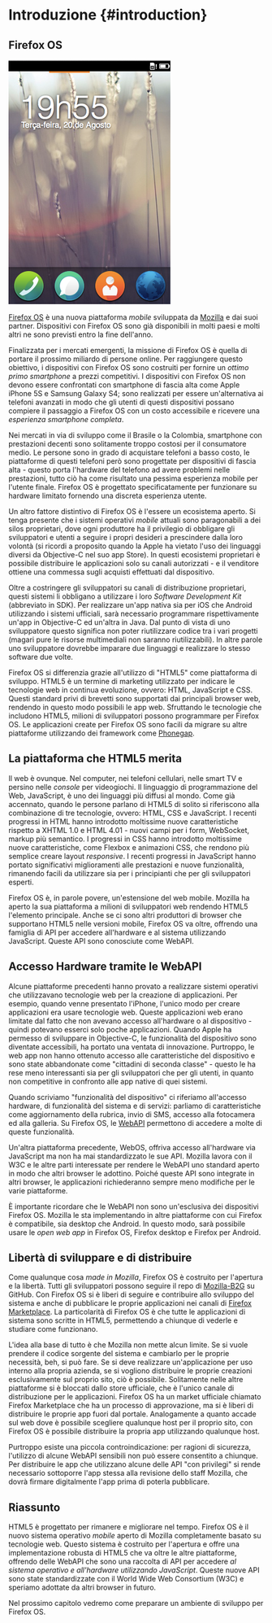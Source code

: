 # Introduzione {#introduction}

## Firefox OS

![Firefox OS](images/originals/firefox_os_simulator.png)

[Firefox OS][1] è una nuova piattaforma *mobile* sviluppata da [Mozilla][2] e dai suoi partner. Dispositivi con Firefox OS sono già disponibili in molti paesi e molti altri ne sono previsti entro la fine dell'anno.

Finalizzata per i mercati emergenti, la missione di Firefox OS è quella di portare il prossimo miliardo di persone online. Per raggiungere questo obiettivo, i dispositivi con Firefox OS sono costruiti per fornire un *ottimo primo smartphone* a prezzi competitivi. I dispositivi con Firefox OS non devono essere confrontati con smartphone di fascia alta come Apple iPhone 5S e Samsung Galaxy S4; sono realizzati per essere un'alternativa ai telefoni avanzati in modo che gli utenti di questi dispositivi possano compiere il passaggio a Firefox OS con un costo accessibile e ricevere una *esperienza smartphone completa*.

Nei mercati in via di sviluppo come il Brasile o la Colombia, smartphone con prestazioni decenti sono solitamente troppo costosi per il consumatore medio. Le persone sono in grado di acquistare telefoni a basso costo, le piattaforme di questi telefoni però sono progettate per dispositivi di fascia alta - questo porta l'hardware del telefono ad avere problemi nelle prestazioni, tutto ciò ha come risultato una pessima esperienza mobile per l'utente finale. Firefox OS è progettato specificatamente per funzionare su hardware limitato fornendo una discreta esperienza utente. 

Un altro fattore distintivo di Firefox OS è l'essere un ecosistema aperto. Si tenga presente che i sistemi operativi *mobile* attuali sono paragonabili a dei silos proprietari, dove ogni produttore ha il privilegio di obbligare gli sviluppatori e utenti a seguire i propri desideri a prescindere dalla loro volontà (si ricordi a proposito quando la Apple ha vietato l'uso dei linguaggi diversi da Objective-C nel suo app Store). In questi ecosistemi proprietari è possibile distribuire le applicazioni solo su canali autorizzati - e il venditore ottiene una commessa sugli acquisti effettuati dal dispositivo.

Oltre a costringere gli sviluppatori su canali di distribuzione proprietari, questi sistemi li obbligano a utilizzare i loro *Software Development Kit* (abbreviato in SDK). Per realizzare un'app nativa sia per iOS che Android utilizzando i sistemi ufficiali, sarà necessario programmare rispettivamente un'app in Objective-C ed un'altra in Java. Dal punto di vista di uno sviluppatore questo significa non poter riutilizzare codice tra i vari progetti (magari pure le risorse multimediali non saranno riutilizzabili). In altre parole uno sviluppatore dovrebbe imparare due linguaggi e realizzare lo stesso software due volte. 

Firefox OS si differenzia grazie all'utilizzo di "HTML5" come piattaforma di sviluppo. HTML5 è un termine di marketing utilizzato per indicare le tecnologie web in continua evoluzione, ovvero: HTML, JavaScript e CSS. Questi standard privi di brevetti sono supportati dai principali browser web, rendendo in questo modo possibili le app web. Sfruttando le tecnologie che includono HTML5, milioni di sviluppatori possono programmare per Firefox OS. Le applicazioni create per Firefox OS sono facili da migrare su altre piattaforme utilizzando dei framework come [Phonegap][3].

## La piattaforma che HTML5 merita

Il web è ovunque. Nel computer, nei telefoni cellulari, nelle smart TV e persino nelle *console* per videogiochi. Il linguaggio di programmazione del Web, JavaScript, è uno dei linguaggi più diffusi al mondo. Come già accennato, quando le persone parlano di HTML5 di solito si riferiscono alla combinazione di tre tecnologie, ovvero: HTML, CSS e JavaScript. I recenti progressi in HTML hanno introdotto moltissime nuove caratteristiche rispetto a XHTML 1.0 e HTML 4.01 - nuovi campi per i form, WebSocket, markup più semantico. I progressi in CSS hanno introdotto moltissime nuove caratteristiche, come Flexbox e animazioni CSS, che rendono più semplice creare layout *responsive*. I recenti progressi in JavaScript hanno portato significativi miglioramenti alle prestazioni e nuove funzionalità, rimanendo facili da utilizzare sia per i principianti che per gli sviluppatori esperti.

Firefox OS è, in parole povere, un'estensione del web mobile. Mozilla ha aperto la sua piattaforma a milioni di sviluppatori web rendendo HTML5 l'elemento principale. Anche se ci sono altri produttori di browser che supportano HTML5 nelle versioni mobile, Firefox OS va oltre, offrendo una famiglia di API per accedere all'hardware e al sistema utilizzando JavaScript. Queste API sono conosciute come WebAPI.

## Accesso Hardware tramite le WebAPI

Alcune piattaforme precedenti hanno provato a realizzare sistemi operativi che utilizzavano tecnologie web per la creazione di applicazioni. Per esempio, quando venne presentato l'iPhone, l'unico modo per creare applicazioni era usare tecnologie web. Queste applicazioni web erano limitate dal fatto che non avevano accesso all'hardware o al dispositivo - quindi potevano esserci solo poche applicazioni. Quando Apple ha permesso di sviluppare in Objective-C, le funzionalità del dispositivo sono diventate accessibili, ha portato una ventata di innovazione. Purtroppo, le web app non hanno ottenuto accesso alle caratteristiche del dispositivo e sono state abbandonate come "cittadini di seconda classe" - questo le ha rese meno interessanti sia per gli sviluppatori che per gli utenti, in quanto non competitive in confronto alle app native di quei sistemi.

Quando scriviamo "funzionalità del dispositivo" ci riferiamo all'accesso hardware, di funzionalità del sistema e di servizi: parliamo di caratteristiche come aggiornamento della rubrica, invio di SMS, accesso alla fotocamera ed alla galleria. Su Firefox OS, le [WebAPI][4] permettono di accedere a molte di queste funzionalità. 

Un'altra piattaforma precedente, WebOS, offriva accesso all'hardware via JavaScript ma non ha mai standardizzato le sue API. Mozilla lavora con il W3C e le altre parti interessate per rendere le WebAPI uno standard aperto in modo che altri browser le adottino. Poiché queste API sono integrate in altri browser, le applicazioni richiederanno sempre meno modifiche per le varie piattaforme.

È importante ricordare che le WebAPI non sono un'esclusiva dei dispositivi Firefox OS. Mozilla le sta implementando in altre piattaforme con cui Firefox è compatibile, sia desktop che Android. In questo modo, sarà possibile usare le *open web app* in Firefox OS, Firefox desktop e Firefox per Android.

## Libertà di sviluppare e di distribuire

Come qualunque cosa *made in Mozilla*, Firefox OS è costruito per l'apertura e la libertà. Tutti gli sviluppatori possono seguire il repo di [Mozilla-B2G][5] su GitHub. Con Firefox OS si è liberi di seguire e contribuire allo sviluppo del sistema e anche di pubblicare le proprie applicazioni nei canali di [Firefox Marketplace][6]. La particolarità di Firefox OS è che tutte le applicazioni di sistema sono scritte in HTML5, permettendo a chiunque di vederle e studiare come funzionano. 

L'idea alla base di tutto è che Mozilla non mette alcun limite. Se si vuole prendere il codice sorgente del sistema e cambiarlo per le proprie necessità, beh, si può fare. Se si deve realizzare un'applicazione per uso interno alla propria azienda, se si vogliono distribuire le proprie creazioni esclusivamente sul proprio sito, ciò è possibile. Solitamente nelle altre piattaforme si è bloccati dallo store ufficiale, che è l'unico canale di distribuzione per le applicazioni. Firefox OS ha un market ufficiale chiamato Firefox Marketplace che ha un processo di approvazione, ma si è liberi di distribuire le proprie app fuori dal portale. Analogamente a quanto accade sul web dove è possibile scegliere qualunque host per il proprio sito, con Firefox OS è possibile distribuire la propria app utilizzando qualunque host.

Purtroppo esiste una piccola controindicazione: per ragioni di sicurezza, l'utilizzo di alcune WebAPI sensibili non può essere consentito a chiunque. Per distribuire le app che utilizzano alcune delle API "con privilegi" si rende necessario sottoporre l'app stessa alla revisione dello staff Mozilla, che dovrà firmare digitalmente l'app prima di poterla pubblicare.

## Riassunto

HTML5 è progettato per rimanere e migliorare nel tempo. Firefox OS è il nuovo sistema operativo *mobile* aperto di Mozilla completamente basato su tecnologie web. Questo sistema è costruito per l'apertura e offre una implementazione robusta di HTML5 che va oltre le altre piattaforme, offrendo delle WebAPI che sono una raccolta di API per accedere *al sistema operativo e all'hardware utilizzando JavaScript*. Queste nuove API sono state standardizzate con il World Wide Web Consortium (W3C) e speriamo adottate da altri browser in futuro.

Nel prossimo capitolo vedremo come preparare un ambiente di sviluppo per Firefox OS. 

[1]: http://mozilla.org/firefox/os/
[2]: http://mozilla.org
[3]: http://phonegap.com
[4]: https://wiki.mozilla.org/WebAPI
[5]: https://github.com/mozilla-b2g/B2G
[6]: https://marketplace.firefox.com/
